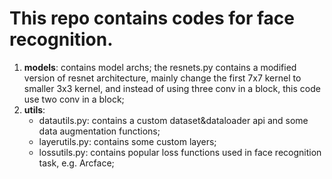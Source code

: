 # This repo contains codes for face recognition.

1. **models**: contains model archs; the resnets.py contains a modified version of resnet architecture, mainly change the first 7x7 kernel to smaller 3x3 kernel, and instead of using three conv in a block, this code use two conv in a block;
2. **utils**:
    * datautils.py: contains a custom dataset&dataloader api and some data augmentation functions;
    * layerutils.py: contains some custom layers;
    * lossutils.py: contains popular loss functions used in face recognition task, e.g. Arcface;
